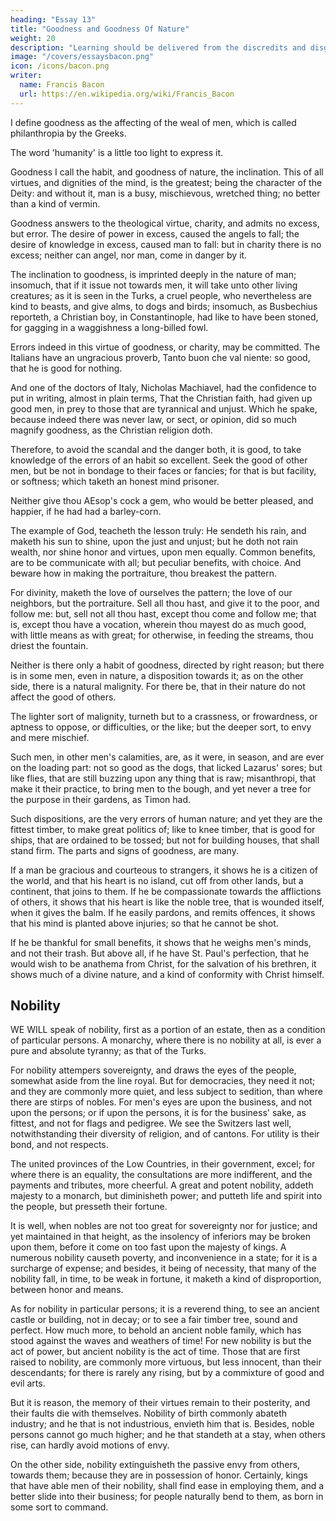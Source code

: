 ```yaml
---
heading: "Essay 13"
title: "Goodness and Goodness Of Nature"
weight: 20
description: "Learning should be delivered from the discredits and disgraces which it has received from disguised ignorance"
image: "/covers/essaysbacon.png"
icon: /icons/bacon.png
writer:
  name: Francis Bacon
  url: https://en.wikipedia.org/wiki/Francis_Bacon
---
```




I define goodness as the affecting of the weal of men, which is called philanthropia by the Greeks.

The word 'humanity' is a little too light to express it. 

Goodness I call the habit, and goodness of nature, the inclination. This of all virtues, and dignities of the mind, is the greatest; being the character of the Deity: and without it, man is a busy, mischievous, wretched thing; no better than a kind of vermin. 

Goodness answers to the theological virtue, charity, and admits no excess, but error. The desire of power in excess, caused the angels to fall; the desire of knowledge in excess, caused man to fall: but in charity there is no excess; neither can angel, nor man, come in danger by it. 

The inclination to goodness, is imprinted deeply in the nature of man; insomuch, that if it issue not towards men, it will take unto other living creatures; as it is seen in the Turks, a cruel people, who nevertheless are kind to beasts, and give alms, to dogs and birds; insomuch, as Busbechius reporteth, a Christian boy, in Constantinople, had like to have been stoned, for gagging in a waggishness a long-billed fowl. 

Errors indeed in this virtue of goodness, or charity, may be committed. The Italians have an ungracious proverb, Tanto buon che val niente: so good, that he is good for nothing. 

And one of the doctors of Italy, Nicholas Machiavel, had the confidence to put in writing, almost in plain terms, That the Christian faith, had given up good men, in prey to those that are tyrannical and unjust. Which he spake, because indeed there was never law, or sect, or opinion, did so much magnify goodness, as the Christian religion doth.

Therefore, to avoid the scandal and the danger both, it is good, to take knowledge of the errors of an habit so excellent. Seek the good of other men, but be not in bondage to their faces or fancies; for that is but facility, or softness; which taketh an honest mind prisoner. 

Neither give thou AEsop's cock a gem, who would be better pleased, and happier, if he had had a barley-corn. 

The example of God, teacheth the lesson truly: He sendeth his rain, and maketh his sun to shine, upon the just and unjust; but he doth not rain wealth, nor shine honor and virtues, upon men equally. Common benefits, are to be communicate with all; but peculiar benefits, with choice. And beware how in making the portraiture, thou breakest the pattern. 

For divinity, maketh the love of ourselves the pattern; the love of our neighbors, but the portraiture. Sell all thou hast, and give it to the poor, and follow me: but, sell not all thou hast, except thou come and follow me; that is, except thou have a vocation, wherein thou mayest do as much good, with little means as with great; for otherwise, in feeding the streams, thou driest the fountain. 

Neither is there only a habit of goodness, directed by right reason; but there is in some men, even in nature, a disposition towards it; as on the other side, there is a natural malignity. For there be, that in their nature do not affect the good of others. 

The lighter sort of malignity, turneth but to a crassness, or frowardness, or aptness to oppose, or difficulties, or the like; but the deeper sort, to envy and mere mischief.

Such men, in other men's calamities, are, as it were, in season, and are ever on the loading part: not so good as the dogs, that licked Lazarus' sores; but like flies, that are still buzzing upon any thing that is raw; misanthropi, that make it their practice, to bring men to the bough, and yet never a tree for the purpose in their gardens, as Timon had.

Such dispositions, are the very errors of human nature; and yet they are the fittest timber, to make great politics of; like to knee timber, that is good for ships, that are ordained to be tossed; but not for building houses, that shall stand firm. The parts and signs of goodness, are many.

If a man be gracious and courteous to strangers, it shows he is a citizen of the world, and that his heart is no island, cut off from other lands, but a continent, that joins to them. If he be compassionate towards the afflictions of others, it shows that his heart is like the noble tree, that is wounded itself, when it gives the balm. If he easily pardons, and remits offences, it shows that his mind is planted above injuries; so that he cannot be shot. 

If he be thankful for small benefits, it shows that he weighs men's minds, and not their trash. But above all, if he have St. Paul's perfection, that he would wish to be anathema from Christ, for the salvation of his brethren, it shows much of a divine nature, and a kind of conformity with Christ himself.





##  Nobility

WE WILL speak of nobility, first as a portion of an estate, then as a condition of particular persons. A monarchy, where there is no nobility at all, is ever a pure and absolute tyranny; as that of the Turks. 

For nobility attempers sovereignty, and draws the eyes of the people, somewhat aside from the line royal. But for democracies, they need it not; and they are commonly more quiet, and less subject to sedition, than where there are stirps of nobles. For men's eyes are upon the business, and not upon the persons; or if upon the persons, it is for the business' sake, as fittest, and not for flags and pedigree. We see the Switzers last well, notwithstanding their diversity of religion, and of cantons. For utility is their bond, and not respects. 

The united provinces of the Low Countries, in their government, excel; for where there is an equality, the consultations are more indifferent, and the payments and tributes, more cheerful. A great and potent nobility, addeth majesty to a monarch, but diminisheth power; and putteth life and spirit into the people, but presseth their fortune.

It is well, when nobles are not too great for sovereignty nor for justice; and yet maintained in that height, as the insolency of inferiors may be broken upon them, before it come on too fast upon the majesty of kings. A numerous nobility causeth poverty, and inconvenience in a state; for it is a surcharge of expense; and besides, it being of necessity, that many of the nobility fall, in time, to be weak in fortune, it maketh a kind of disproportion, between honor and means.

As for nobility in particular persons; it is a reverend thing, to see an ancient castle or building, not in decay; or to see a fair timber tree, sound and perfect. How much more, to behold an ancient noble family, which has stood against the waves and weathers of time! For new nobility is but the act of power, but ancient nobility is the act of time. Those that are first raised to nobility, are commonly more virtuous, but less innocent, than their descendants; for there is rarely any rising, but by a commixture of good and evil arts.

But it is reason, the memory of their virtues remain to their posterity, and their faults die with themselves. Nobility of birth commonly abateth industry; and he that is not industrious, envieth him that is. Besides, noble persons cannot go much higher; and he that standeth at a stay, when others rise, can hardly avoid motions of envy. 

On the other side, nobility extinguisheth the passive envy from others, towards them; because they are in possession of honor. Certainly, kings that have able men of their nobility, shall find ease in employing them, and a better slide into their business; for people naturally bend to them, as born in some sort to command.




